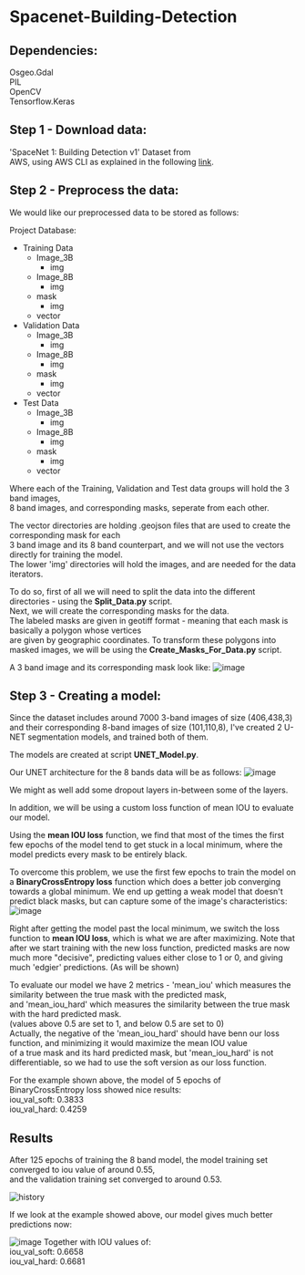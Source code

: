 # Spacenet-Building-Detection
## Dependencies:
Osgeo.Gdal\
PIL\
OpenCV\
Tensorflow.Keras

## Step 1 - Download data:
'SpaceNet 1: Building Detection v1' Dataset from\
AWS, using AWS CLI as explained in the following [link](https://spacenet.ai/spacenet-buildings-dataset-v1/).



## Step 2 - Preprocess the data:
We would like our preprocessed data to be stored as follows: 

Project Database:
- Training Data
  - Image_3B
    - img
  - Image_8B
    - img
  - mask
    - img
  - vector
- Validation Data
  - Image_3B
    - img
  - Image_8B
    - img
  - mask
    - img
  - vector
- Test Data
  - Image_3B
    - img
  - Image_8B
    - img
  - mask
    - img
  - vector

Where each of the Training, Validation and Test data groups will hold the 3 band images,\
8 band images, and corresponding masks, seperate from each other.

The vector directories are holding .geojson files that are used to create the corresponding mask for each\
3 band image and its 8 band counterpart, and we will not use the vectors directly for training the model.\
The lower 'img' directories will hold the images, and are needed for the data iterators.

To do so, first of all we will need to split the data into the different directories - using the **Split_Data.py** script.\
Next, we will create the corresponding masks for the data.\
The labeled masks are given in geotiff format - meaning that each mask is basically a polygon whose vertices\
are given by geographic coordinates. To transform these polygons into masked images, we will be using the **Create_Masks_For_Data.py** script.


A 3 band image and its corresponding mask look like:
![image](https://github.com/IdanC1s2/Spacenet-Building-Detection/blob/main/Images/Image%20and%20its%20true%20mask.png)

## Step 3 - Creating a model:
Since the dataset includes around 7000 3-band images of size (406,438,3) and their corresponding 8-band images of size (101,110,8),
I've created 2 U-NET segmentation models, and trained both of them.

The models are created at script **UNET_Model.py**.

Our UNET architecture for the 8 bands data will be as follows:
![image](https://github.com/IdanC1s2/Spacenet-Building-Detection/blob/main/Images/UNET%20Architecture%208B.jpg)

We might as well add some dropout layers in-between some of the layers.

In addition, we will be using a custom loss function of mean IOU to evaluate our model.

Using the **mean IOU loss** function, we find that most of the times the first few epochs of the model tend to get stuck in a local minimum,
where the model predicts every mask to be entirely black. 

To overcome this problem, we use the first few epochs to train the model on a **BinaryCrossEntropy loss** function which does a better job converging towards a global minimum. We end up getting a weak model that doesn't predict black masks, but can capture some of the image's characteristics:
![image](https://github.com/IdanC1s2/Spacenet-Building-Detection/blob/main/Images/Masks_5_Epoch.png)

Right after getting the model past the local minimum, we switch the loss function to **mean IOU loss**, which is what we are after maximizing.
Note that after we start training with the new loss function, predicted masks are now much more "decisive", predicting values either close to 1 or 0, and giving much 'edgier' predictions. (As will be shown)

To evaluate our model we have 2 metrics - 'mean_iou' which measures the similarity between the true mask with the predicted mask,\
and 'mean_iou_hard' which measures the similarity between the true mask with the hard predicted mask.\
(values above 0.5 are set to 1, and below 0.5 are set to 0)\
Actually, the negative of the 'mean_iou_hard' should have benn our loss function, and minimizing it would maximize the mean IOU value\
of a true mask and its hard predicted mask, but 'mean_iou_hard' is not differentiable, so we had to use the soft version as our loss function.

For the example shown above, the model of 5 epochs of BinaryCrossEntropy loss showed nice results:\
iou_val_soft: 0.3833\
iou_val_hard: 0.4259



## Results
After 125 epochs of training the 8 band model, the model training set converged to iou value of around 0.55,\
and the validation training set converged to around 0.53.

![history](https://github.com/IdanC1s2/Spacenet-Building-Detection/blob/main/Images/training%20curve%20-%20125%20epochs.png)

If we look at the example showed above, our model gives much better predictions now:

![image](https://github.com/IdanC1s2/Spacenet-Building-Detection/blob/main/Images/Masks_125_Epochs.png)
Together with IOU values of:\
iou_val_soft: 0.6658\
iou_val_hard: 0.6681

